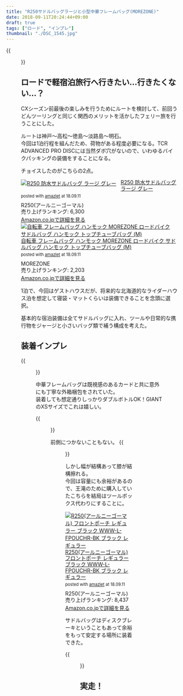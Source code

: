 ```yaml
---
title: "R250サドルバッグラージと小型中華フレームバッグ(MOREZONE)"
date: 2018-09-11T20:24:44+09:00
draft: true
tags: ["ロード", "インプレ"]
thumbnail: "./DSC_1545.jpg"
---
```

{{<figure src="./DSC_1545.jpg">}}

## ロードで軽宿泊旅行へ行きたい…行きたくない…？

CXシーズン前最後の楽しみを行うためにルートを検討して、前回うどんツーリングと同じく関西のメリットを活かしたフェリー旅を行うことにした。

ルートは神戸～高松～徳島～淡路島～明石。  
今回は1泊行程を組んだため、荷物がある程度必要になる。TCR ADVANCED PRO DISCには当然ダボ穴がないので、いわゆるバイクパッキングの装備をすることになる。

チョイスしたのがこちらの2点。

<div class="amazlet-box" style="margin-bottom:0px;"><div class="amazlet-image" style="float:left;margin:0px 12px 1px 0px;"><a href="http://www.amazon.co.jp/exec/obidos/ASIN/B0747NR4HL/gensobunya-22/ref=nosim/" name="amazletlink" target="_blank"><img src="https://images-fe.ssl-images-amazon.com/images/I/41RpDxlqraL._SL160_.jpg" alt="R250 防水サドルバッグ ラージ グレー" style="border: none;" /></a></div><div class="amazlet-info" style="line-height:120%; margin-bottom: 10px"><div class="amazlet-name" style="margin-bottom:10px;line-height:120%"><a href="http://www.amazon.co.jp/exec/obidos/ASIN/B0747NR4HL/gensobunya-22/ref=nosim/" name="amazletlink" target="_blank">R250 防水サドルバッグ ラージ グレー</a><div class="amazlet-powered-date" style="font-size:80%;margin-top:5px;line-height:120%">posted with <a href="http://www.amazlet.com/" title="amazlet" target="_blank">amazlet</a> at 18.09.11</div></div><div class="amazlet-detail">R250(アールニーゴーマル) <br />売り上げランキング: 6,300<br /></div><div class="amazlet-sub-info" style="float: left;"><div class="amazlet-link" style="margin-top: 5px"><a href="http://www.amazon.co.jp/exec/obidos/ASIN/B0747NR4HL/gensobunya-22/ref=nosim/" name="amazletlink" target="_blank">Amazon.co.jpで詳細を見る</a></div></div></div><div class="amazlet-footer" style="clear: left"></div></div>

<div class="amazlet-box" style="margin-bottom:0px;"><div class="amazlet-image" style="float:left;margin:0px 12px 1px 0px;"><a href="http://www.amazon.co.jp/exec/obidos/ASIN/B072NB8KP2/gensobunya-22/ref=nosim/" name="amazletlink" target="_blank"><img src="https://images-fe.ssl-images-amazon.com/images/I/51U6d1YYKZL._SL160_.jpg" alt="自転車 フレームバッグ ハンモック MOREZONE ロードバイク サドルバッグ ハンモック トップチューブバッグ (M)" style="border: none;" /></a></div><div class="amazlet-info" style="line-height:120%; margin-bottom: 10px"><div class="amazlet-name" style="margin-bottom:10px;line-height:120%"><a href="http://www.amazon.co.jp/exec/obidos/ASIN/B072NB8KP2/gensobunya-22/ref=nosim/" name="amazletlink" target="_blank">自転車 フレームバッグ ハンモック MOREZONE ロードバイク サドルバッグ ハンモック トップチューブバッグ (M)</a><div class="amazlet-powered-date" style="font-size:80%;margin-top:5px;line-height:120%">posted with <a href="http://www.amazlet.com/" title="amazlet" target="_blank">amazlet</a> at 18.09.11</div></div><div class="amazlet-detail">MOREZONE <br />売り上げランキング: 2,203<br /></div><div class="amazlet-sub-info" style="float: left;"><div class="amazlet-link" style="margin-top: 5px"><a href="http://www.amazon.co.jp/exec/obidos/ASIN/B072NB8KP2/gensobunya-22/ref=nosim/" name="amazletlink" target="_blank">Amazon.co.jpで詳細を見る</a></div></div></div><div class="amazlet-footer" style="clear: left"></div></div>

1泊で、今回はゲストハウスだが、将来的な北海道的なライダーハウス泊を想定して寝袋・マットくらいは装備できることを念頭に選択。

基本的な宿泊装備は全てサドルバッグに入れ、ツールや日常的な携行物をジャージと小さいバッグ類で補う構成を考えた。


## 装着インプレ

{{<figure src="./DSC_1544.jpg">}}

中華フレームバッグは既視感のあるカードと共に意外にも丁寧な外箱梱包をされていた。  
装着しても想定通りしっかりダブルボトルOK！GIANTのXSサイズでこれは嬉しい。

{{<figure src="./DSC_1545.jpg">}}

前側につかないこともない。
{{<figure src="./DSC_15456.jpg">}}


しかし幅が結構あって膝が結構擦れる。  
今回は容量にも余裕があるので、王滝のために購入していたこちらを結局はツールボックス代わりにすることに。

<div class="amazlet-box" style="margin-bottom:0px;"><div class="amazlet-image" style="float:left;margin:0px 12px 1px 0px;"><a href="http://www.amazon.co.jp/exec/obidos/ASIN/B06XPW1TTN/gensobunya-22/ref=nosim/" name="amazletlink" target="_blank"><img src="https://images-fe.ssl-images-amazon.com/images/I/51GyGn9WlEL._SL160_.jpg" alt="R250(アールニーゴーマル) フロントポーチ レギュラー ブラック WWW-L-FPOUCHR-BK ブラック レギュラー" style="border: none;" /></a></div><div class="amazlet-info" style="line-height:120%; margin-bottom: 10px"><div class="amazlet-name" style="margin-bottom:10px;line-height:120%"><a href="http://www.amazon.co.jp/exec/obidos/ASIN/B06XPW1TTN/gensobunya-22/ref=nosim/" name="amazletlink" target="_blank">R250(アールニーゴーマル) フロントポーチ レギュラー ブラック WWW-L-FPOUCHR-BK ブラック レギュラー</a><div class="amazlet-powered-date" style="font-size:80%;margin-top:5px;line-height:120%">posted with <a href="http://www.amazlet.com/" title="amazlet" target="_blank">amazlet</a> at 18.09.11</div></div><div class="amazlet-detail">R250(アールニーゴーマル) <br />売り上げランキング: 8,437<br /></div><div class="amazlet-sub-info" style="float: left;"><div class="amazlet-link" style="margin-top: 5px"><a href="http://www.amazon.co.jp/exec/obidos/ASIN/B06XPW1TTN/gensobunya-22/ref=nosim/" name="amazletlink" target="_blank">Amazon.co.jpで詳細を見る</a></div></div></div><div class="amazlet-footer" style="clear: left"></div></div>


サドルバッグはディスクブレーキということもあって余裕をもって安定する場所に装着できた。

{{<figure src="./DSC_1548.jpg">}}

## 実走！

